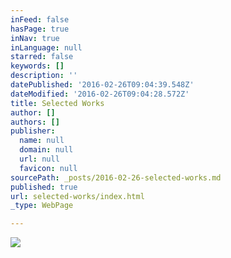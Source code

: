 ```yaml
---
inFeed: false
hasPage: true
inNav: true
inLanguage: null
starred: false
keywords: []
description: ''
datePublished: '2016-02-26T09:04:39.548Z'
dateModified: '2016-02-26T09:04:28.572Z'
title: Selected Works
author: []
authors: []
publisher:
  name: null
  domain: null
  url: null
  favicon: null
sourcePath: _posts/2016-02-26-selected-works.md
published: true
url: selected-works/index.html
_type: WebPage

---
```

![](https://the-grid-user-content.s3-us-west-2.amazonaws.com/634d6806-f9c3-40bd-8379-0542a7e29bb5.png)